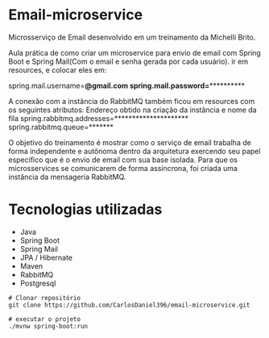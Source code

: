 # Email-microservice

Microsserviço de Email desenvolvido em um treinamento da Michelli Brito.

Aula prática de como criar um microservice para envio de email com Spring Boot e Spring Mail(Com o email e senha gerada por cada usuário).
ir em resources, e colocar eles em: 

spring.mail.username=******@gmail.com
spring.mail.password=****************

A conexão com a instância do RabbitMQ também ficou em resources com os seguintes atributos: Endereço obtido na criação da instância e nome da fila
spring.rabbitmq.addresses=*********************
spring.rabbitmq.queue=*******


O objetivo do treinamento é mostrar como o serviço de email trabalha de forma independente e autônoma dentro da arquitetura exercendo seu papel específico que é o envio de email com sua base isolada. 
Para que os microsservices se comunicarem de forma assíncrona, foi criada uma instância da mensageria RabbitMQ.

# Tecnologias utilizadas
* Java
* Spring Boot
* Spring Mail
* JPA / Hibernate
* Maven
* RabbitMQ
* Postgresql
```
# Clonar repositório
git clone https://github.com/CarlosDaniel396/email-microservice.git

# executar o projeto
./mvnw spring-boot:run

```
